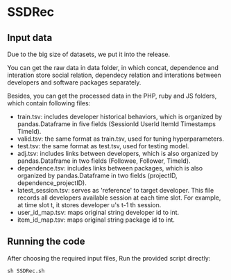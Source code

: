 # SSDRec
## Input data
Due to the big size of datasets, we put it into the release.

You can get the raw data in data folder, in which concat, dependence and interation store social relation, dependecy relation and interations between developers and software packages separately.

Besides, you can get the processed data in the PHP, ruby and JS folders, which contain following files:
- train.tsv: includes developer historical behaviors, which is organized by pandas.Dataframe in five fields (SessionId UserId ItemId Timestamps TimeId).
- valid.tsv: the same format as train.tsv, used for tuning hyperparameters.
- test.tsv: the same format as test.tsv, used for testing model.
- adj.tsv: includes links between developers, which is also organized by pandas.Dataframe in two fields (Followee, Follower, TimeId).
- dependence.tsv: includes links between packages, which is also organized by pandas.Dataframe in two fields (projectID, dependence_projectID).
- latest_session.tsv: serves as 'reference' to target developer. This file records all developers available session at each time slot. For example, at time slot t, it stores developer u's t-1 th session.
- user_id_map.tsv: maps original string developer id to int.
- item_id_map.tsv: maps original string package id to int.

## Running the code
After choosing the required input files, Run the provided script directly:

```
sh SSDRec.sh
```
